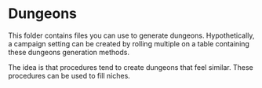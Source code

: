 # Dungeons

This folder contains files you can use to generate dungeons. Hypothetically, a campaign setting can be created by rolling multiple on a table containing these dungeons generation methods.

The idea is that procedures tend to create dungeons that feel similar. These procedures can be used to fill niches.